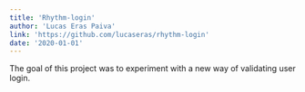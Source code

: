 ```yaml
---
title: 'Rhythm-login'
author: 'Lucas Eras Paiva'
link: 'https://github.com/lucaseras/rhythm-login'
date: '2020-01-01'
---
```


The goal of this project was to experiment with a new way of validating user
login. 

